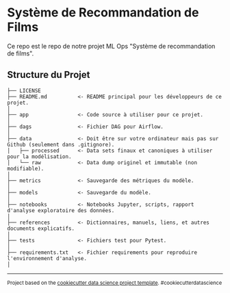 Système de Recommandation de Films
==============================

Ce repo est le repo de notre projet ML Ops "Système de recommandation de films". 

Structure du Projet
------------

    ├── LICENSE            
    ├── README.md          <- README principal pour les développeurs de ce projet.
    │
    ├── app                <- Code source à utiliser pour ce projet.
    │
    ├── dags               <- Fichier DAG pour Airflow. 
    │
    ├── data               <- Doit être sur votre ordinateur mais pas sur Github (seulement dans .gitignore).
    │   ├── processed      <- Data sets finaux et canoniques à utiliser pour la modélisation.
    │   └── raw            <- Data dump originel et immutable (non modifiable).
    │                         
    ├── metrics            <- Sauvegarde des métriques du modèle. 
    │ 
    ├── models             <- Sauvegarde du modèle. 
    │
    ├── notebooks          <- Notebooks Jupyter, scripts, rapport d'analyse exploratoire des données.
    │
    ├── references         <- Dictionnaires, manuels, liens, et autres documents explicatifs.
    │
    ├── tests              <- Fichiers test pour Pytest. 
    │
    ├── requirements.txt   <- Fichier requirements pour reproduire l'environnement d'analyse.
    │   

--------

<p><small>Project based on the <a target="_blank" href="https://drivendata.github.io/cookiecutter-data-science/">cookiecutter data science project template</a>. #cookiecutterdatascience</small></p>

